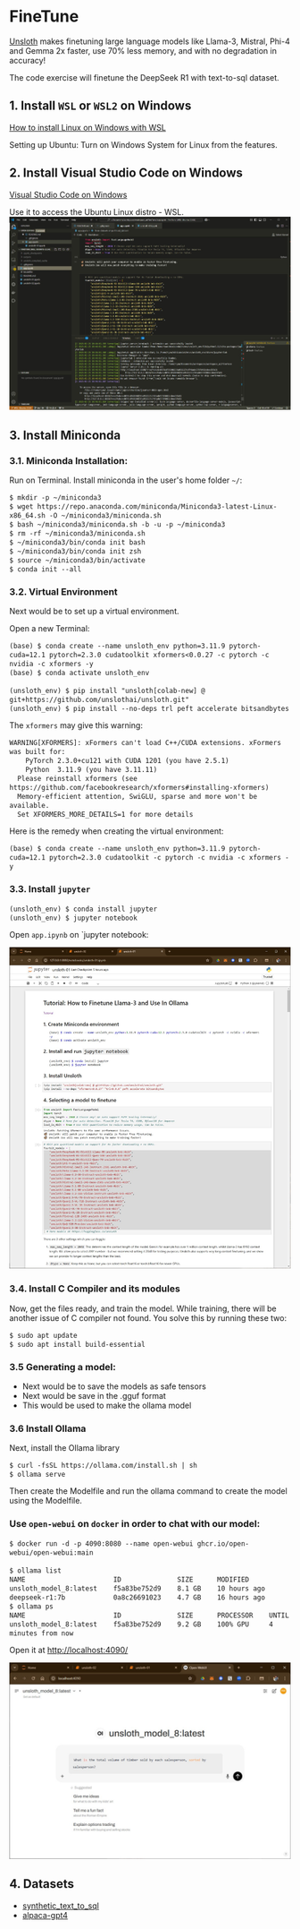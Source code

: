 # FineTune
[Unsloth](https://github.com/unslothai/unsloth) makes finetuning large language models like Llama-3, Mistral, Phi-4 and Gemma 2x faster, use 70% less memory, and with no degradation in accuracy!

The code exercise will finetune the DeepSeek R1 with text-to-sql dataset.

## 1. Install `WSL` or `WSL2` on Windows
[How to install Linux on Windows with WSL](https://learn.microsoft.com/en-us/windows/wsl/install)

Setting up Ubuntu: Turn on Windows System for Linux from the features.

## 2. Install **Visual Studio Code** on Windows
[Visual Studio Code on Windows](https://code.visualstudio.com/docs/setup/windows)

Use it to access the Ubuntu Linux distro - WSL.
![VSCode on WSL: Ubuntu-22.04](./docs/img/VSCode-01.jpg)

## 3. Install **Miniconda**    
### 3.1. **Miniconda** Installation:
Run on Terminal. Install miniconda in the user's home folder `~/`:
```shell
$ mkdir -p ~/miniconda3
$ wget https://repo.anaconda.com/miniconda/Miniconda3-latest-Linux-x86_64.sh -O ~/miniconda3/miniconda.sh
$ bash ~/miniconda3/miniconda.sh -b -u -p ~/miniconda3
$ rm -rf ~/miniconda3/miniconda.sh
$ ~/miniconda3/bin/conda init bash
$ ~/miniconda3/bin/conda init zsh
$ source ~/miniconda3/bin/activate
$ conda init --all
```

### 3.2. Virtual Environment
Next would be to set up a virtual environment.
    
Open a new Terminal: 

```shell
(base) $ conda create --name unsloth_env python=3.11.9 pytorch-cuda=12.1 pytorch=2.3.0 cudatoolkit xformers<0.0.27 -c pytorch -c nvidia -c xformers -y
(base) $ conda activate unsloth_env

(unsloth_env) $	pip install "unsloth[colab-new] @ git+https://github.com/unslothai/unsloth.git"
(unsloth_env) $	pip install --no-deps trl peft accelerate bitsandbytes
```

The `xformers` may give this warning:
```
WARNING[XFORMERS]: xFormers can't load C++/CUDA extensions. xFormers was built for:
    PyTorch 2.3.0+cu121 with CUDA 1201 (you have 2.5.1)
    Python  3.11.9 (you have 3.11.11)
  Please reinstall xformers (see https://github.com/facebookresearch/xformers#installing-xformers)
  Memory-efficient attention, SwiGLU, sparse and more won't be available.
  Set XFORMERS_MORE_DETAILS=1 for more details
```

Here is the remedy when creating the virtual environment:
```shell
(base) $ conda create --name unsloth_env python=3.11.9 pytorch-cuda=12.1 pytorch=2.3.0 cudatoolkit -c pytorch -c nvidia -c xformers -y
```

### 3.3. Install `jupyter`
```shell
(unsloth_env) $ conda install jupyter
(unsloth_env) $ jupyter notebook
```

Open `app.ipynb` on `jupyter notebook:

![app.ipynb](./docs/img/Jupyter-Notebook-01.jpg)

### 3.4. Install **C Compiler** and its modules
Now, get the files ready, and train the model. While training, there will be another issue of C compiler not found. You solve this by running these two:
```shell
$ sudo apt update
$ sudo apt install build-essential
```

### 3.5 Generating a model:
*	Next would be to save the models as safe tensors
*	Next would be save in the .gguf format
*	This would be used to make the ollama model

### 3.6 Install **Ollama**
Next, install the Ollama library
```shell
$ curl -fsSL https://ollama.com/install.sh | sh
$ ollama serve
```

Then create the Modelfile and run the ollama command to create the model using the Modelfile.

### Use `open-webui` on `docker` in order to chat with our model:
```shell
$ docker run -d -p 4090:8080 --name open-webui ghcr.io/open-webui/open-webui:main

$ ollama list
NAME                      ID              SIZE      MODIFIED     
unsloth_model_8:latest    f5a83be752d9    8.1 GB    10 hours ago    
deepseek-r1:7b            0a8c26691023    4.7 GB    16 hours ago
$ ollama ps
NAME                      ID              SIZE      PROCESSOR    UNTIL              
unsloth_model_8:latest    f5a83be752d9    9.2 GB    100% GPU     4 minutes from now
```

Open it at [http://localhost:4090/](http://localhost:4090/)

![Open-WebUI](./docs/img/Open-WebUI-01.jpg)


## 4. Datasets
* [synthetic_text_to_sql](https://huggingface.co/datasets/gretelai/synthetic_text_to_sql?row=0)
* [alpaca-gpt4](https://huggingface.co/datasets/vicgalle/alpaca-gpt4)